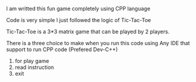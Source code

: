 I am writted this fun game completely using CPP language

Code is very simple I just followed the logic of Tic-Tac-Toe 

Tic-Tac-Toe is a 3*3 matrix game that can be played by 2 players.

There is a three choice to make when you run this code using Any IDE that support to run CPP code (Prefered Dev-C++)

1. for play game
2. read instruction
3. exit